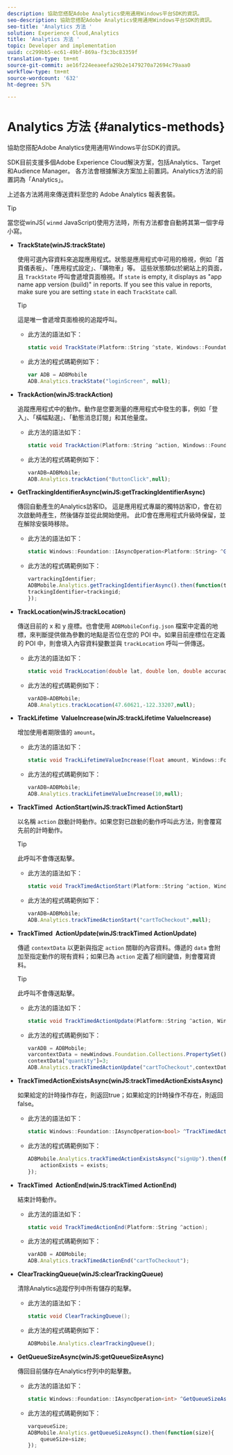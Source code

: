 ```yaml
---
description: 協助您搭配Adobe Analytics使用通用Windows平台SDK的資訊。
seo-description: 協助您搭配Adobe Analytics使用通用Windows平台SDK的資訊。
seo-title: 'Analytics 方法 '
solution: Experience Cloud,Analytics
title: 'Analytics 方法 '
topic: Developer and implementation
uuid: cc299bb5-ec61-49bf-869a-f3c3bc83359f
translation-type: tm+mt
source-git-commit: ae16f224eeaeefa29b2e1479270a72694c79aaa0
workflow-type: tm+mt
source-wordcount: '632'
ht-degree: 57%

---
```



# Analytics 方法 {#analytics-methods}

協助您搭配Adobe Analytics使用通用Windows平台SDK的資訊。

SDK目前支援多個Adobe Experience Cloud解決方案，包括Analytics、Target和Audience Manager。 各方法會根據解決方案加上前置詞。Analytics方法的前置詞為「Analytics」。

上述各方法將用來傳送資料至您的 Adobe Analytics 報表套裝。

>[!TIP]
>
>當您從winJS( `winmd` JavaScript)使用方法時，所有方法都會自動將其第一個字母小寫。

* **TrackState(winJS:trackState)**

   使用可選內容資料來追蹤應用程式。狀態是應用程式中可用的檢視，例如「首頁儀表板」、「應用程式設定」、「購物車」等。 這些狀態類似於網站上的頁面，且 `TrackState` 呼叫會遞增頁面檢視。If `state` is empty, it displays as &quot;app name app version (build)&quot; in reports. If you see this value in reports, make sure you are setting `state` in each `TrackState` call.

   >[!TIP]
   >
   >這是唯一會遞增頁面檢視的追蹤呼叫。

   * 此方法的語法如下：

      ```csharp
      static void TrackState(Platform::String ^state, Windows::Foundation::Collections::IMap<Platform::String^, Platform::Object> ^contextData); 
      ```

   * 此方法的程式碼範例如下：

      ```js
      var ADB = ADBMobile
      ADB.Analytics.trackState("loginScreen", null);
      ```

* **TrackAction(winJS:trackAction)**

   追蹤應用程式中的動作。動作是您要測量的應用程式中發生的事，例如「登入」、「橫幅點選」、「動態消息訂閱」和其他量度。

   * 此方法的語法如下：

      ```csharp
      static void TrackAction(Platform::String ^action, Windows::Foundation::Collections::IMap<Platform::String^, Platform::Object> ^contextData); 
      ```

   * 此方法的程式碼範例如下：

      ```js
      varADB=ADBMobile; 
      ADB.Analytics.trackAction("ButtonClick",null); 
      ```

* **GetTrackingIdentifierAsync(winJS:getTrackingIdentifierAsync)**

   傳回自動產生的Analytics訪客ID。 這是應用程式專屬的獨特訪客ID，會在初次啟動時產生，然後儲存並從此開始使用。 此ID會在應用程式升級時保留，並在解除安裝時移除。

   * 此方法的語法如下：

      ```csharp
      static Windows::Foundation::IAsyncOperation<Platform::String> ^GetTrackingIdentifierAsync(); 
      ```

   * 此方法的程式碼範例如下：

      ```js
      vartrackingIdentifier; 
      ADBMobile.Analytics.getTrackingIdentifierAsync().then(function(trackingid){
      trackingIdentifier=trackingid;
      });
      ```

* **TrackLocation(winJS:trackLocation)**

   傳送目前的 x 和 y 座標。也會使用 `ADBMobileConfig.json` 檔案中定義的地標，來判斷提供做為參數的地點是否位在您的 POI 中。如果目前座標位在定義的 POI 中，則會填入內容資料變數並與 `trackLocation` 呼叫一併傳送。

   * 此方法的語法如下：

      ```csharp
      static void TrackLocation(double lat, double lon, double accuracy, Windows::Foundation::Collections::IMap<Platform::String^, Platform::Object> ^contextData);
      ```

   * 此方法的程式碼範例如下：

      ```js
      varADB=ADBMobile; 
      ADB.Analytics.trackLocation(47.60621,-122.33207,null);
      ```

* **TrackLifetime &#x200B; ValueIncrease(winJS:trackLifetime &#x200B; ValueIncrease)**

   增加使用者期限值的 `amount`。

   * 此方法的語法如下：

      ```csharp
      static void TrackLifetimeValueIncrease(float amount, Windows::Foundation::Collections::IMap<Platform::String^, Platform::Object> ^contextData); 
      ```

   * 此方法的程式碼範例如下：

      ```js
      varADB=ADBMobile;
      ADB.Analytics.trackLifetimeValueIncrease(10,null);
      ```

* **TrackTimed &#x200B; ActionStart(winJS:trackTimed &#x200B; ActionStart)**

   以名稱 `action` 啟動計時動作。如果您對已啟動的動作呼叫此方法，則會覆寫先前的計時動作。

   >[!TIP]
   >
   >此呼叫不會傳送點擊。

   * 此方法的語法如下：

      ```csharp
      static void TrackTimedActionStart(Platform::String ^action, Windows::Foundation::Collections::IMap<Platform::String^, Platform::Object^> ^contextData); 
      ```

   * 此方法的程式碼範例如下：

      ```js
      varADB=ADBMobile;
      ADB.Analytics.trackTimedActionStart("cartToCheckout",null); 
      ```

* **TrackTimed &#x200B; ActionUpdate(winJS:trackTimed &#x200B; ActionUpdate)**

   傳遞 `contextData` 以更新與指定 `action` 關聯的內容資料。傳遞的 `data` 會附加至指定動作的現有資料；如果已為 `action` 定義了相同鍵值，則會覆寫資料。

   >[!TIP]
   >
   >此呼叫不會傳送點擊。

   * 此方法的語法如下：

      ```csharp
      static void TrackTimedActionUpdate(Platform::String ^action, Windows::Foundation::Collections::IMap<Platform::String^, Platform::Object> ^contextData); 
      ```

   * 此方法的程式碼範例如下：

      ```js
      varADB = ADBMobile;
      varcontextData = newWindows.Foundation.Collections.PropertySet();
      contextData["quantity"]=3; 
      ADB.Analytics.trackTimedActionUpdate("cartToCheckout",contextData);
      ```

* **TrackTimedActionExistsAsync(winJS:trackTimedActionExistsAsync)**

   如果給定的計時操作存在，則返回true；如果給定的計時操作不存在，則返回false。

   * 此方法的語法如下：

      ```csharp
      static Windows::Foundation::IAsyncOperation<bool> ^TrackTimedActionExistsAsync(Platform::String ^action); 
      ```

   * 此方法的程式碼範例如下：

      ```js
      ADBMobile.Analytics.trackTimedActionExistsAsync("signUp").then(function(exists){ 
          actionExists = exists; 
      });
      ```

* **TrackTimed &#x200B; ActionEnd(winJS:trackTimed &#x200B; ActionEnd)**

   結束計時動作。

   * 此方法的語法如下：

      ```csharp
      static void TrackTimedActionEnd(Platform::String ^action);
      ```

   * 此方法的程式碼範例如下：

      ```js
      varADB = ADBMobile; 
      ADB.Analytics.trackTimedActionEnd("cartToCheckout"); 
      ```

* **ClearTrackingQueue(winJS:clearTrackingQueue)**

   清除Analytics追蹤佇列中所有儲存的點擊。

   * 此方法的語法如下：

      ```csharp
      static void ClearTrackingQueue();
      ```

   * 此方法的程式碼範例如下：

      ```js
      ADBMobile.Analytics.clearTrackingQueue();
      ```

* **GetQueueSizeAsync(winJS:getQueueSizeAsync)**

   傳回目前儲存在Analytics佇列中的點擊數。

   * 此方法的語法如下：

      ```csharp
      static Windows::Foundation::IAsyncOperation<int> ^GetQueueSizeAsync();
      ```

   * 此方法的程式碼範例如下：

      ```js
      varqueueSize;
      ADBMobile.Analytics.getQueueSizeAsync().then(function(size){ 
          queueSize=size;
      });
      ```
